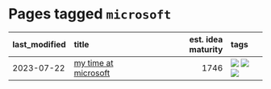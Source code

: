 # Pages tagged `microsoft`

|last_modified|title|est. idea maturity|tags
|:---|:---|---:|:---|
|2023-07-22|[my time at microsoft](../my_time_at_microsoft.md)|1746|[![](https://img.shields.io/badge/tag-amazon-dce8fa)](../tags/amazon.md) [![](https://img.shields.io/badge/tag-autobiographical-82f36e)](../tags/autobiographical.md) [![](https://img.shields.io/badge/tag-microsoft-ac8815)](../tags/microsoft.md)|